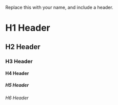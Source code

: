 Replace this with your name, and include a header.
# H1 Header
## H2 Header
### H3 Header
#### H4 Header
##### H5 Header
###### H6 Header

